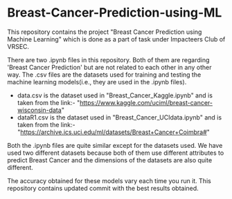 # Breast-Cancer-Prediction-using-ML
This repository contains the project "Breast Cancer Prediction using Machine Learning" which is done as a part of task under Impacteers Club of VRSEC.

There are two .ipynb files in this repository. Both of them are regarding 'Breast Cancer Prediction' but are not related to each other in any other way. The .csv files are the datasets used for training and testing the machine learning models(i.e., they are used in the .ipynb files). 

  * data.csv is the dataset used in "Breast_Cancer_Kaggle.ipynb" and is taken from the link:- "https://www.kaggle.com/uciml/breast-cancer-wisconsin-data"
  * dataR1.csv is the dataset used in "Breast_Cancer_UCIdata.ipynb" and is taken from the link:- "https://archive.ics.uci.edu/ml/datasets/Breast+Cancer+Coimbra#"
  
Both the .ipynb files are quite similar except for the datasets used. We have used two different datasets because both of them use different attributes to predict Breast Cancer and the dimensions of the datasets are also quite different. 

The accuracy obtained for these models vary each time you run it. This repository contains updated commit with the best results obtained.
